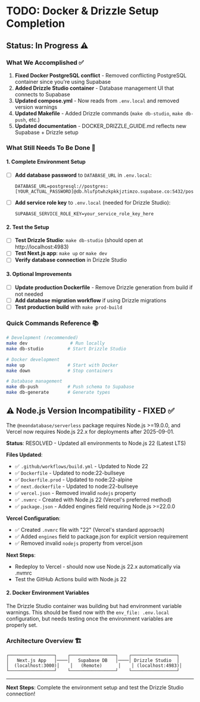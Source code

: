 # TODO: Docker & Drizzle Setup Completion

## Status: In Progress ⚠️

### What We Accomplished ✅
1. **Fixed Docker PostgreSQL conflict** - Removed conflicting PostgreSQL container since you're using Supabase
2. **Added Drizzle Studio container** - Database management UI that connects to Supabase
3. **Updated compose.yml** - Now reads from `.env.local` and removed version warnings
4. **Updated Makefile** - Added Drizzle commands (`make db-studio`, `make db-push`, etc.)
5. **Updated documentation** - DOCKER_DRIZZLE_GUIDE.md reflects new Supabase + Drizzle setup

### What Still Needs To Be Done 🔄

#### 1. Complete Environment Setup
- [ ] **Add database password** to `DATABASE_URL` in `.env.local`:
  ```
  DATABASE_URL=postgresql://postgres:[YOUR_ACTUAL_PASSWORD]@db.hlufptwhzkpkkjztimzo.supabase.co:5432/postgres
  ```
- [ ] **Add service role key** to `.env.local` (needed for Drizzle Studio):
  ```
  SUPABASE_SERVICE_ROLE_KEY=your_service_role_key_here
  ```

#### 2. Test the Setup
- [ ] **Test Drizzle Studio**: `make db-studio` (should open at http://localhost:4983)
- [ ] **Test Next.js app**: `make up` or `make dev`
- [ ] **Verify database connection** in Drizzle Studio

#### 3. Optional Improvements
- [ ] **Update production Dockerfile** - Remove Drizzle generation from build if not needed
- [ ] **Add database migration workflow** if using Drizzle migrations
- [ ] **Test production build** with `make prod-build`

### Quick Commands Reference 📚
```bash
# Development (recommended)
make dev                # Run locally
make db-studio         # Start Drizzle Studio

# Docker development
make up                # Start with Docker
make down              # Stop containers

# Database management
make db-push           # Push schema to Supabase
make db-generate       # Generate types
```

## ⚠️ Node.js Version Incompatibility - FIXED ✅

The `@neondatabase/serverless` package requires Node.js >=19.0.0, and Vercel now requires Node.js 22.x for deployments after 2025-09-01.

**Status**: RESOLVED - Updated all environments to Node.js 22 (Latest LTS)

**Files Updated**:
- ✅ `.github/workflows/build.yml` - Updated to Node 22
- ✅ `Dockerfile` - Updated to node:22-bullseye  
- ✅ `Dockerfile.prod` - Updated to node:22-alpine
- ✅ `next.dockerfile` - Updated to node:22-bullseye
- ✅ `vercel.json` - Removed invalid `nodejs` property
- ✅ `.nvmrc` - Created with Node.js 22 (Vercel's preferred method)
- ✅ `package.json` - Added engines field requiring Node.js >=22.0.0

**Vercel Configuration**: 
- ✅ Created `.nvmrc` file with "22" (Vercel's standard approach)
- ✅ Added `engines` field to package.json for explicit version requirement
- ✅ Removed invalid `nodejs` property from vercel.json

**Next Steps**:
- Redeploy to Vercel - should now use Node.js 22.x automatically via .nvmrc
- Test the GitHub Actions build with Node.js 22

#### 2. Docker Environment Variables
The Drizzle Studio container was building but had environment variable warnings. This should be fixed now with the `env_file: .env.local` configuration, but needs testing once the environment variables are properly set.

### Architecture Overview 🏗️
```
┌─────────────────┐    ┌─────────────────┐    ┌─────────────────┐
│   Next.js App   │────│   Supabase DB   │────│ Drizzle Studio  │
│  (localhost:3000)│    │   (Remote)      │    │ (localhost:4983)│
└─────────────────┘    └─────────────────┘    └─────────────────┘
```

---
**Next Steps**: Complete the environment setup and test the Drizzle Studio connection!
